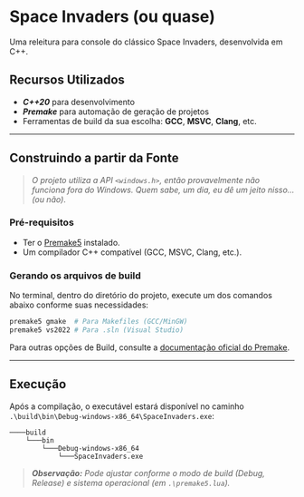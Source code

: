 # Space Invaders (ou quase)

Uma releitura para console do clássico Space Invaders, desenvolvida em C++.

## Recursos Utilizados

- ***C++20*** para desenvolvimento  
- ***Premake*** para automação de geração de projetos
- Ferramentas de build da sua escolha: **GCC**, **MSVC**, **Clang**, etc.

---

## Construindo a partir da Fonte

> *O projeto utiliza a API `<windows.h>`, então provavelmente não funciona fora do Windows. Quem sabe, um dia, eu dê um jeito nisso… (ou não)*.

### Pré-requisitos

- Ter o [Premake5](https://premake.github.io/) instalado.  
- Um compilador C++ compatível (GCC, MSVC, Clang, etc.).

### Gerando os arquivos de build

No terminal, dentro do diretório do projeto, execute um dos comandos abaixo conforme suas necessidades:

```bash
premake5 gmake  # Para Makefiles (GCC/MinGW)
premake5 vs2022 # Para .sln (Visual Studio)
```

Para outras opções de Build, consulte a [documentação oficial do Premake](https://premake.github.io/docs/Using-Premake/).

---

## Execução

Após a compilação, o executável estará disponível no caminho `.\build\bin\Debug-windows-x86_64\SpaceInvaders.exe`:

```plaintext
────build
    └───bin
        └───Debug-windows-x86_64
            └───SpaceInvaders.exe
```

> ***Observação:** Pode ajustar conforme o modo de build (Debug, Release) e sistema operacional (*em `.\premake5.lua`*).*
